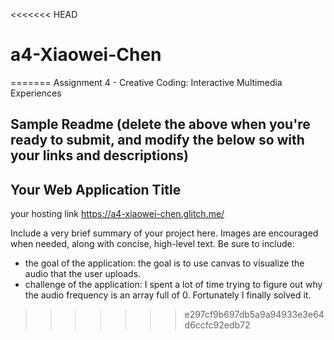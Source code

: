 <<<<<<< HEAD
# a4-Xiaowei-Chen
=======
Assignment 4 - Creative Coding: Interactive Multimedia Experiences

Sample Readme (delete the above when you're ready to submit, and modify the below so with your links and descriptions)
---

## Your Web Application Title

your hosting link https://a4-xiaowei-chen.glitch.me/

Include a very brief summary of your project here. Images are encouraged when needed, along with concise, high-level text. Be sure to include:

- the goal of the application: the goal is to use canvas to visualize the audio that the user uploads.  
- challenge of the application: I spent a lot of time trying to figure out why the audio frequency is an array full of 0. Fortunately I finally solved it.
>>>>>>> e297cf9b697db5a9a94933e3e64d6ccfc92edb72
